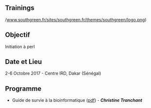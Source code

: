 ## Trainings
/www.southgreen.fr/sites/southgreen.fr/themes/southgreen/logo.png)

## Objectif
Initiation à perl

## Date et Lieu
2-6 Octobre 2017 - Centre IRD, Dakar (Sénégal) 
 
 
## Programme

* Guide de survie à la bioinformatique ([pdf](https://github.com/SouthGreenPlatform/trainings/raw/master/NGS-analysis/2016/intro-bioinfo.pdf)) -  _**Christine Tranchant**_
